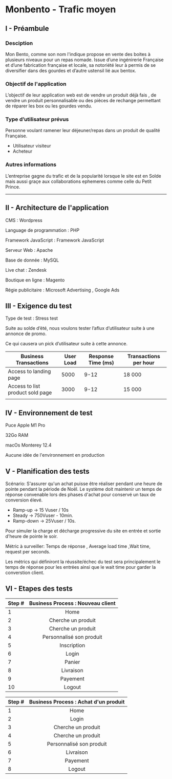 # Monbento - Trafic moyen

## I - Préambule

### Desciption

Mon Bento, comme son nom l'indique propose en vente des boites à plusieurs niveaux pour un repas nomade. Issue d’une ingénirerie Française et d’une fabrication française et locale, sa notoriété leur à permis de se diversifier dans des gourdes et d’autre ustensil lié aux bentox.

### Objectif de l'application

L’objectif de leur application web est de vendre un produit déjà fais , de vendre un produit personnalisable ou des pièces de rechange permettant de réparer les box ou les gourdes vendu. 

### Type d’utilisateur prévus

Personne voulant ramener leur déjeuner/repas dans un produit de qualité Française.

- Utilisateur visiteur
- Acheteur

### Autres informations

L’entreprise gagne du trafic et de la popularité lorsque le site est en Solde mais aussi graçe aux collaborations ephemeres comme celle du Petit Prince.

---

## II - **Architecture de l'application**

CMS : Wordpress

Language de programmation : PHP

Framework JavaScript : Framework JavaScript

Serveur Web : Apache

Base de donnée  : MySQL

Live chat : Zendesk

Boutique en ligne : Magento

Régie publicitaire : Microsoft Advertising , Google Ads

## III - Exigence du test

Type de test : Stress test

Suite au solde d’été, nous voulons tester l’aflux d’utilisateur suite à une annonce de promo.

Ce qui causera un pick d’utilisateur suite à cette annonce.

| Business Transactions | User Load | Response Time (ms) | Transactions per hour |
| --- | --- | --- | --- |
| Access to landing page | 5000 | 9-12 | 18 000 |
| Access to list product sold page | 3000 | 9-12 | 15 000 |
|  |  |  |  |

## IV - Environnement de test

Puce Apple M1 Pro

32Go RAM

macOs Monterey 12.4

Aucune idée de l'environnement en production

## V - Planification des tests

Scénario:
S'assurer qu'un achat puisse être réaliser pendant une heure de pointe pendant la période de Noël. Le système doit maintenir un temps de réponse convenable lors des phases d'achat pour conservé un taux de conversion élevé.

- Ramp-up -> 15 Vuser / 10s
- Steady -> 750Vuser - 10min.
- Ramp-down -> 25Vuser / 10s.

Pour simuler la charge et décharge progressive du site en entrée et sortie d'heure de pointe le soir.
	 
Métric à surveiller: Temps de réponse , Average load time ,Wait time, request per seconds.

Les métrics qui définiront la réussite/échec du test sera principalement le temps de réponse pour les entrées ainsi que le wait time pour garder la converstion client.

## VI - Etapes des tests

| Step # | Business Process : Nouveau client  |
|--------------|:-----------:|
| 1 | Home |
| 2 | Cherche un produit |
| 3 | Cherche un produit |
| 4 | Personnalisé son produit |
| 5 | Inscription |
| 6 | Login |
| 7 | Panier |
| 8 | Livraison |
| 9 | Payement |
| 10 | Logout |



| Step # | Business Process : Achat d'un produit |
|--------------|:-----------:|
| 1 | Home |
| 2 | Login |
| 3 | Cherche un produit |
| 4 | Cherche un produit|
| 5 | Personnalisé son produit|
| 6 | Livraison |
| 7 | Payement |
| 8 | Logout |